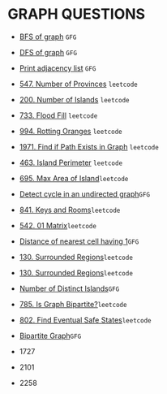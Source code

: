 # GRAPH QUESTIONS

* [BFS of graph](https://github.com/anujvaghani0/DSA-Java/tree/master/src/Graph/BFS_DFS/BFS.java) `GFG`</br>
* [DFS of graph](https://github.com/anujvaghani0/DSA-Java/tree/master/src/Graph/BFS_DFS/DFS.java) `GFG`</br>
* [Print adjacency list](https://github.com/anujvaghani0/DSA-Java/tree/master/src/Graph/BFS_DFS/PrintAdjacencyList.java) `GFG`</br>
* [547. Number of Provinces](https://github.com/anujvaghani0/DSA-Java/tree/master/src/Graph/BFS_DFS/NumberOfProvinces.java) `leetcode`</br>
* [200. Number of Islands](https://github.com/anujvaghani0/DSA-Java/tree/master/src/Graph/BFS_DFS/NumberOfIslands.java) `leetcode`</br>
* [733. Flood Fill](https://github.com/anujvaghani0/DSA-Java/tree/master/src/Graph/BFS_DFS/FloodFill.java) `leetcode`</br>
* [994. Rotting Oranges](https://github.com/anujvaghani0/DSA-Java/tree/master/src/Graph/BFS_DFS/RottingOranges.java) `leetcode`</br>
* [1971. Find if Path Exists in Graph](https://github.com/anujvaghani0/DSA-Java/tree/master/src/Graph/BFS_DFS/FindIfPathExistsInGraph.java) `leetcode`</br>
* [463. Island Perimeter](https://github.com/anujvaghani0/DSA-Java/tree/master/src/Graph/BFS_DFS/islandPerimeter.java) `leetcode`</br>
* [695. Max Area of Island](https://github.com/anujvaghani0/DSA-Java/tree/master/src/Graph/BFS_DFS/MaxAreaOfIsland.java)`leetcode`</br>
* [Detect cycle in an undirected graph](https://github.com/anujvaghani0/DSA-Java/tree/master/src/Graph/BFS_DFS/DetectCycleInAnUndirectedGraph.java)`GFG`</br>
* [841. Keys and Rooms](https://github.com/anujvaghani0/DSA-Java/tree/master/src/Graph/BFS_DFS/KeysAndRooms.java)`leetcode`</br>
* [542. 01 Matrix](https://github.com/anujvaghani0/DSA-Java/tree/master/src/Graph/BFS_DFS/zeroOneMatrix.java)`leetcode`</br>
* [Distance of nearest cell having 1](https://github.com/anujvaghani0/DSA-Java/tree/master/src/Graph/BFS_DFS/DetectCycleInAnUndirectedGraph.java)`GFG`</br>
* [130. Surrounded Regions](https://github.com/anujvaghani0/DSA-Java/tree/master/src/Graph/BFS_DFS/SurroundedRegions.java)`leetcode`</br>
* [130. Surrounded Regions](https://github.com/anujvaghani0/DSA-Java/tree/master/src/Graph/BFS_DFS/NumberOfEnclaves.java)`leetcode`</br>
* [Number of Distinct Islands](https://github.com/anujvaghani0/DSA-Java/tree/master/src/Graph/BFS_DFS/NumberOfDistinctIsland.java)`GFG`</br>
* [785. Is Graph Bipartite?](https://github.com/anujvaghani0/DSA-Java/tree/master/src/Graph/BFS_DFS/IsGraphBipartite.java)`leetcode`</br>
* [802. Find Eventual Safe States](https://github.com/anujvaghani0/DSA-Java/tree/master/src/Graph/BFS_DFS/.java)`leetcode`</br>
* [Bipartite Graph](https://github.com/anujvaghani0/DSA-Java/tree/master/src/Graph/BFS_DFS/BipartiteGraph.java)`GFG`</br>

* 1727
* 2101
* 2258